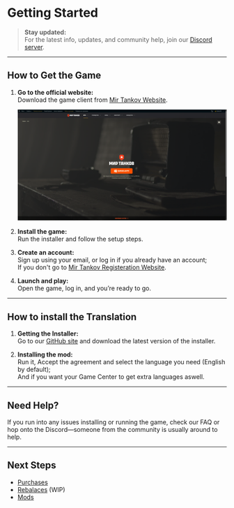 # Getting Started

> **Stay updated:**  
> For the latest info, updates, and community help, join our [Discord server](https://discord.gg/NstYRK8q8T).

---

## How to Get the Game

1. **Go to the official website:**  
   Download the game client from [Mir Tankov Website](https://tanki.su/ru/game/download/).  


   ![Launcher Screenshot](assets/MainSite1.png)


2. **Install the game:**  
   Run the installer and follow the setup steps.

3. **Create an account:**  
   Sign up using your email, or log in if you already have an account; <br>
   If you don't go to [Mir Tankov Registeration Website](https://lesta.ru/registration/ru/?bonus_mode=TANKISU).

4. **Launch and play:**  
   Open the game, log in, and you’re ready to go.

---

## How to install the Translation

1. **Getting the Installer:**    
   Go to our [GitHub site](https://github.com/LocalizedTanki/Tanki-L10nManager/releases/latest) and download the latest version of the installer.

2. **Installing the mod:**    
   Run it, Accept the agreement and select the language you need (English by default); <br>
   And if you want your Game Center to get extra languages aswell.

---

## Need Help?

If you run into any issues installing or running the game, check our FAQ or hop onto the Discord—someone from the community is usually around to help.

---

## Next Steps

- [Purchases](payment_ways.md)
- [Rebalaces](buffs_nerfs.md) (WIP)
- [Mods](mods.md)
